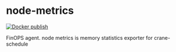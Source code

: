 # node-metrics
[![Docker publish](https://github.com/kubeservice-stack/node-metrics/actions/workflows/ci.yml/badge.svg?branch=master)](https://github.com/kubeservice-stack/node-metrics/actions/workflows/ci.yml)

FinOPS agent. node metrics is memory statistics exporter for crane-schedule
